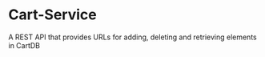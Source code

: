 # Cart-Service
A REST API that provides URLs for adding, deleting and retrieving elements in CartDB
